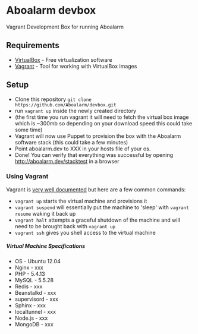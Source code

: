 Aboalarm devbox
======

Vagrant Development Box for running Aboalarm


## Requirements

* [VirtualBox](https://www.virtualbox.org/wiki/Downloads) - Free virtualization software 
* [Vagrant](https://www.vagrantup.com) - Tool for working with VirtualBox images


## Setup

* Clone this repository `git clone https://github.com/Aboalarm/devbox.git`
* run `vagrant up` inside the newly created directory
* (the first time you run vagrant it will need to fetch the virtual box image which is ~300mb so depending on your download speed this could take some time)
* Vagrant will now use Puppet to provision the box with the Aboalarm software stack (this could take a few minutes)
* Point aboalarm.dev to XXX in your hosts file of your os. 
* Done! You can verify that everything was successful by opening http://aboalarm.dev/stacktest in a browser



### Using Vagrant

Vagrant is [very well documented](http://vagrantup.com/v1/docs/index.html) but here are a few common commands:

* `vagrant up` starts the virtual machine and provisions it
* `vagrant suspend` will essentially put the machine to 'sleep' with `vagrant resume` waking it back up
* `vagrant halt` attempts a graceful shutdown of the machine and will need to be brought back with `vagrant up`
* `vagrant ssh` gives you shell access to the virtual machine


##### Virtual Machine Specifications #####

* OS          - Ubuntu 12.04
* Nginx       - xxx
* PHP         - 5.4.13
* MySQL       - 5.5.28
* Redis       - xxx
* Beanstalkd  - xxx
* supervisord - xxx
* Sphinx      - xxx
* localtunnel - xxx
* Node.js     - xxx
* MongoDB     - xxx
